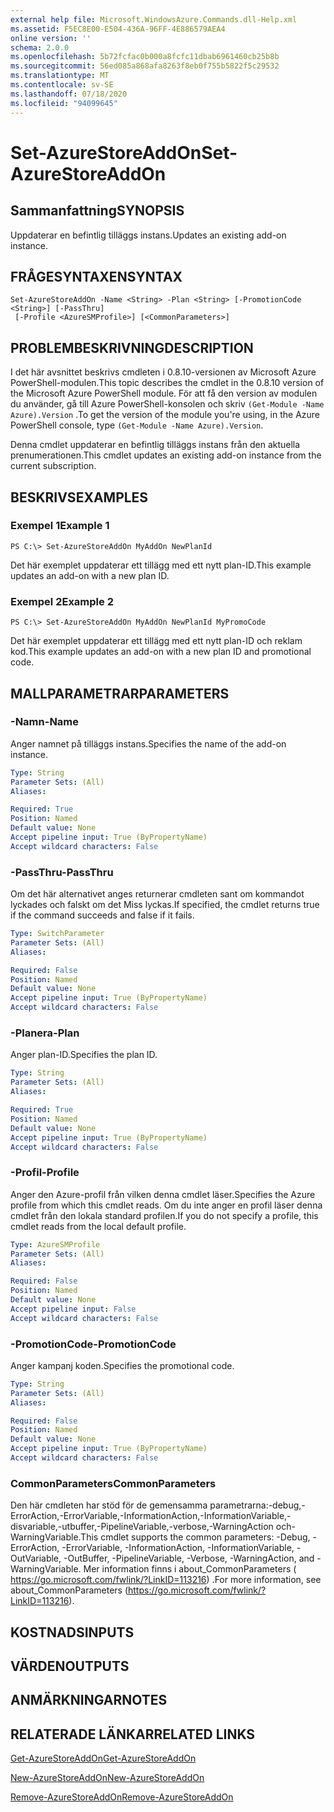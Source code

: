 ```yaml
---
external help file: Microsoft.WindowsAzure.Commands.dll-Help.xml
ms.assetid: F5EC8E00-E504-436A-96FF-4E886579AEA4
online version: ''
schema: 2.0.0
ms.openlocfilehash: 5b72fcfac0b000a8fcfc11dbab6961460cb25b8b
ms.sourcegitcommit: 56ed085a868afa8263f8eb0f755b5822f5c29532
ms.translationtype: MT
ms.contentlocale: sv-SE
ms.lasthandoff: 07/18/2020
ms.locfileid: "94099645"
---
```

# <span data-ttu-id="6e57d-101">Set-AzureStoreAddOn</span><span class="sxs-lookup"><span data-stu-id="6e57d-101">Set-AzureStoreAddOn</span></span>

## <span data-ttu-id="6e57d-102">Sammanfattning</span><span class="sxs-lookup"><span data-stu-id="6e57d-102">SYNOPSIS</span></span>
<span data-ttu-id="6e57d-103">Uppdaterar en befintlig tilläggs instans.</span><span class="sxs-lookup"><span data-stu-id="6e57d-103">Updates an existing add-on instance.</span></span>

## <span data-ttu-id="6e57d-104">FRÅGESYNTAXEN</span><span class="sxs-lookup"><span data-stu-id="6e57d-104">SYNTAX</span></span>

```
Set-AzureStoreAddOn -Name <String> -Plan <String> [-PromotionCode <String>] [-PassThru]
 [-Profile <AzureSMProfile>] [<CommonParameters>]
```

## <span data-ttu-id="6e57d-105">PROBLEMBESKRIVNING</span><span class="sxs-lookup"><span data-stu-id="6e57d-105">DESCRIPTION</span></span>
<span data-ttu-id="6e57d-106">I det här avsnittet beskrivs cmdleten i 0.8.10-versionen av Microsoft Azure PowerShell-modulen.</span><span class="sxs-lookup"><span data-stu-id="6e57d-106">This topic describes the cmdlet in the 0.8.10 version of the Microsoft Azure PowerShell module.</span></span>
<span data-ttu-id="6e57d-107">För att få den version av modulen du använder, gå till Azure PowerShell-konsolen och skriv `(Get-Module -Name Azure).Version` .</span><span class="sxs-lookup"><span data-stu-id="6e57d-107">To get the version of the module you're using, in the Azure PowerShell console, type `(Get-Module -Name Azure).Version`.</span></span>

<span data-ttu-id="6e57d-108">Denna cmdlet uppdaterar en befintlig tilläggs instans från den aktuella prenumerationen.</span><span class="sxs-lookup"><span data-stu-id="6e57d-108">This cmdlet updates an existing add-on instance from the current subscription.</span></span>

## <span data-ttu-id="6e57d-109">BESKRIVS</span><span class="sxs-lookup"><span data-stu-id="6e57d-109">EXAMPLES</span></span>

### <span data-ttu-id="6e57d-110">Exempel 1</span><span class="sxs-lookup"><span data-stu-id="6e57d-110">Example 1</span></span>
```
PS C:\> Set-AzureStoreAddOn MyAddOn NewPlanId
```

<span data-ttu-id="6e57d-111">Det här exemplet uppdaterar ett tillägg med ett nytt plan-ID.</span><span class="sxs-lookup"><span data-stu-id="6e57d-111">This example updates an add-on with a new plan ID.</span></span>

### <span data-ttu-id="6e57d-112">Exempel 2</span><span class="sxs-lookup"><span data-stu-id="6e57d-112">Example 2</span></span>
```
PS C:\> Set-AzureStoreAddOn MyAddOn NewPlanId MyPromoCode
```

<span data-ttu-id="6e57d-113">Det här exemplet uppdaterar ett tillägg med ett nytt plan-ID och reklam kod.</span><span class="sxs-lookup"><span data-stu-id="6e57d-113">This example updates an add-on with a new plan ID and promotional code.</span></span>

## <span data-ttu-id="6e57d-114">MALLPARAMETRAR</span><span class="sxs-lookup"><span data-stu-id="6e57d-114">PARAMETERS</span></span>

### <span data-ttu-id="6e57d-115">-Namn</span><span class="sxs-lookup"><span data-stu-id="6e57d-115">-Name</span></span>
<span data-ttu-id="6e57d-116">Anger namnet på tilläggs instans.</span><span class="sxs-lookup"><span data-stu-id="6e57d-116">Specifies the name of the add-on instance.</span></span>

```yaml
Type: String
Parameter Sets: (All)
Aliases: 

Required: True
Position: Named
Default value: None
Accept pipeline input: True (ByPropertyName)
Accept wildcard characters: False
```

### <span data-ttu-id="6e57d-117">-PassThru</span><span class="sxs-lookup"><span data-stu-id="6e57d-117">-PassThru</span></span>
<span data-ttu-id="6e57d-118">Om det här alternativet anges returnerar cmdleten sant om kommandot lyckades och falskt om det Miss lyckas.</span><span class="sxs-lookup"><span data-stu-id="6e57d-118">If specified, the cmdlet returns true if the command succeeds and false if it fails.</span></span>

```yaml
Type: SwitchParameter
Parameter Sets: (All)
Aliases: 

Required: False
Position: Named
Default value: None
Accept pipeline input: True (ByPropertyName)
Accept wildcard characters: False
```

### <span data-ttu-id="6e57d-119">-Planera</span><span class="sxs-lookup"><span data-stu-id="6e57d-119">-Plan</span></span>
<span data-ttu-id="6e57d-120">Anger plan-ID.</span><span class="sxs-lookup"><span data-stu-id="6e57d-120">Specifies the plan ID.</span></span>

```yaml
Type: String
Parameter Sets: (All)
Aliases: 

Required: True
Position: Named
Default value: None
Accept pipeline input: True (ByPropertyName)
Accept wildcard characters: False
```

### <span data-ttu-id="6e57d-121">-Profil</span><span class="sxs-lookup"><span data-stu-id="6e57d-121">-Profile</span></span>
<span data-ttu-id="6e57d-122">Anger den Azure-profil från vilken denna cmdlet läser.</span><span class="sxs-lookup"><span data-stu-id="6e57d-122">Specifies the Azure profile from which this cmdlet reads.</span></span>
<span data-ttu-id="6e57d-123">Om du inte anger en profil läser denna cmdlet från den lokala standard profilen.</span><span class="sxs-lookup"><span data-stu-id="6e57d-123">If you do not specify a profile, this cmdlet reads from the local default profile.</span></span>

```yaml
Type: AzureSMProfile
Parameter Sets: (All)
Aliases: 

Required: False
Position: Named
Default value: None
Accept pipeline input: False
Accept wildcard characters: False
```

### <span data-ttu-id="6e57d-124">-PromotionCode</span><span class="sxs-lookup"><span data-stu-id="6e57d-124">-PromotionCode</span></span>
<span data-ttu-id="6e57d-125">Anger kampanj koden.</span><span class="sxs-lookup"><span data-stu-id="6e57d-125">Specifies the promotional code.</span></span>

```yaml
Type: String
Parameter Sets: (All)
Aliases: 

Required: False
Position: Named
Default value: None
Accept pipeline input: True (ByPropertyName)
Accept wildcard characters: False
```

### <span data-ttu-id="6e57d-126">CommonParameters</span><span class="sxs-lookup"><span data-stu-id="6e57d-126">CommonParameters</span></span>
<span data-ttu-id="6e57d-127">Den här cmdleten har stöd för de gemensamma parametrarna:-debug,-ErrorAction,-ErrorVariable,-InformationAction,-InformationVariable,-disvariable,-utbuffer,-PipelineVariable,-verbose,-WarningAction och-WarningVariable.</span><span class="sxs-lookup"><span data-stu-id="6e57d-127">This cmdlet supports the common parameters: -Debug, -ErrorAction, -ErrorVariable, -InformationAction, -InformationVariable, -OutVariable, -OutBuffer, -PipelineVariable, -Verbose, -WarningAction, and -WarningVariable.</span></span> <span data-ttu-id="6e57d-128">Mer information finns i about_CommonParameters ( https://go.microsoft.com/fwlink/?LinkID=113216) .</span><span class="sxs-lookup"><span data-stu-id="6e57d-128">For more information, see about_CommonParameters (https://go.microsoft.com/fwlink/?LinkID=113216).</span></span>

## <span data-ttu-id="6e57d-129">KOSTNADS</span><span class="sxs-lookup"><span data-stu-id="6e57d-129">INPUTS</span></span>

## <span data-ttu-id="6e57d-130">VÄRDEN</span><span class="sxs-lookup"><span data-stu-id="6e57d-130">OUTPUTS</span></span>

## <span data-ttu-id="6e57d-131">ANMÄRKNINGAR</span><span class="sxs-lookup"><span data-stu-id="6e57d-131">NOTES</span></span>

## <span data-ttu-id="6e57d-132">RELATERADE LÄNKAR</span><span class="sxs-lookup"><span data-stu-id="6e57d-132">RELATED LINKS</span></span>

[<span data-ttu-id="6e57d-133">Get-AzureStoreAddOn</span><span class="sxs-lookup"><span data-stu-id="6e57d-133">Get-AzureStoreAddOn</span></span>](./Get-AzureStoreAddOn.md)

[<span data-ttu-id="6e57d-134">New-AzureStoreAddOn</span><span class="sxs-lookup"><span data-stu-id="6e57d-134">New-AzureStoreAddOn</span></span>](./New-AzureStoreAddOn.md)

[<span data-ttu-id="6e57d-135">Remove-AzureStoreAddOn</span><span class="sxs-lookup"><span data-stu-id="6e57d-135">Remove-AzureStoreAddOn</span></span>](./Remove-AzureStoreAddOn.md)


